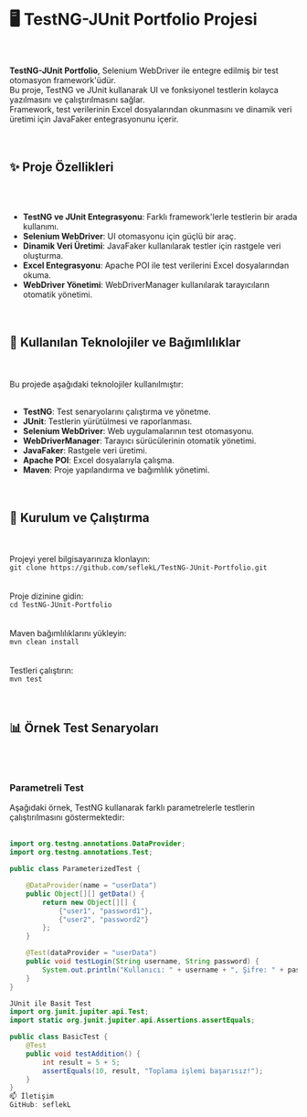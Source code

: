 # 🖥️ TestNG-JUnit Portfolio Projesi
<br><br>
**TestNG-JUnit Portfolio**, Selenium WebDriver ile entegre edilmiş bir test otomasyon framework'üdür.  
Bu proje, TestNG ve JUnit kullanarak UI ve fonksiyonel testlerin kolayca yazılmasını ve çalıştırılmasını sağlar.  
Framework, test verilerinin Excel dosyalarından okunmasını ve dinamik veri üretimi için JavaFaker entegrasyonunu içerir.  
<br><br>

## ✨ Proje Özellikleri
<br><br>
- **TestNG ve JUnit Entegrasyonu**: Farklı framework'lerle testlerin bir arada kullanımı.  
- **Selenium WebDriver**: UI otomasyonu için güçlü bir araç.  
- **Dinamik Veri Üretimi**: JavaFaker kullanılarak testler için rastgele veri oluşturma.  
- **Excel Entegrasyonu**: Apache POI ile test verilerini Excel dosyalarından okuma.  
- **WebDriver Yönetimi**: WebDriverManager kullanılarak tarayıcıların otomatik yönetimi.  
<br><br>

## 📐 Kullanılan Teknolojiler ve Bağımlılıklar
<br><br>
Bu projede aşağıdaki teknolojiler kullanılmıştır:<br><br>

- **TestNG**: Test senaryolarını çalıştırma ve yönetme.  
- **JUnit**: Testlerin yürütülmesi ve raporlanması.  
- **Selenium WebDriver**: Web uygulamalarının test otomasyonu.  
- **WebDriverManager**: Tarayıcı sürücülerinin otomatik yönetimi.  
- **JavaFaker**: Rastgele veri üretimi.  
- **Apache POI**: Excel dosyalarıyla çalışma.  
- **Maven**: Proje yapılandırma ve bağımlılık yönetimi.  
<br><br>

## 🔧 Kurulum ve Çalıştırma
<br><br>
Projeyi yerel bilgisayarınıza klonlayın:  
`git clone https://github.com/seflekL/TestNG-JUnit-Portfolio.git`  
<br><br>
Proje dizinine gidin:  
`cd TestNG-JUnit-Portfolio`  
<br><br>
Maven bağımlılıklarını yükleyin:  
`mvn clean install`  
<br><br>
Testleri çalıştırın:  
`mvn test`  
<br><br>

## 📊 Örnek Test Senaryoları
<br><br>
### Parametreli Test
Aşağıdaki örnek, TestNG kullanarak farklı parametrelerle testlerin çalıştırılmasını göstermektedir:<br><br>

```java
import org.testng.annotations.DataProvider;
import org.testng.annotations.Test;

public class ParameterizedTest {

    @DataProvider(name = "userData")
    public Object[][] getData() {
        return new Object[][] {
            {"user1", "password1"},
            {"user2", "password2"}
        };
    }

    @Test(dataProvider = "userData")
    public void testLogin(String username, String password) {
        System.out.println("Kullanıcı: " + username + ", Şifre: " + password);
    }
}

JUnit ile Basit Test
import org.junit.jupiter.api.Test;
import static org.junit.jupiter.api.Assertions.assertEquals;

public class BasicTest {
    @Test
    public void testAddition() {
        int result = 5 + 5;
        assertEquals(10, result, "Toplama işlemi başarısız!");
    }
}
📫 İletişim
GitHub: seflekL


